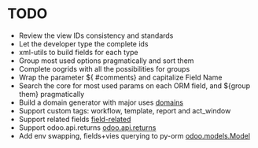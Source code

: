 
# TODO

* Review the view IDs consistency and standards
* Let the developer type the complete ids
* xml-utils to build fields for each type
* Group most used options pragmatically and sort them
* Complete oogrids with all the possibilities for groups
* Wrap the parameter ${ #comments} and capitalize Field Name
* Search the core for most used params on each ORM field, and ${group them} pragmatically
* Build a domain generator with major uses [domains](https://www.odoo.com/documentation/10.0/reference/orm.html#domains)
* Support custom tags: workflow, template, report and act_window
* Support related fields [field-related](https://www.odoo.com/documentation/10.0/reference/orm.html#field-related)
* Support odoo.api.returns [odoo.api.returns](https://www.odoo.com/documentation/10.0/reference/orm.html#odoo.api.returns)
* Add env swapping, fields+vies querying to py-orm [odoo.models.Model](https://www.odoo.com/documentation/10.0/reference/orm.html#odoo.models.Model)

